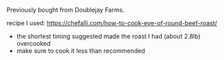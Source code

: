 Previously bought from Doublejay Farms.

recipe I used:
https://chefalli.com/how-to-cook-eye-of-round-beef-roast/
- the shortest timing suggested made the roast I had (about 2.8lb) overcooked
- make sure to cook it less than recommended